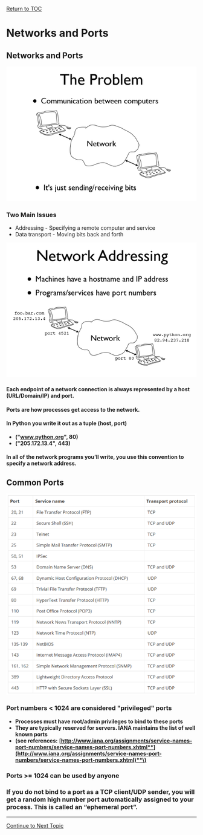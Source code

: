 <a href="https://github.com/CyberTrainingUSAF/08-Network-Programming/blob/master/00-Table-of-Contents.md" rel="Return to TOC"> Return to TOC </a>

# Networks and Ports

## Networks and Ports

![](../.gitbook/assets/1.PNG)

### Two Main Issues

* Addressing - Specifying a remote computer and service 
* Data transport - Moving bits back and forth

![](../.gitbook/assets/2.PNG)

#### Each endpoint of a network connection is always represented by a host \(URL/Domain/IP\) and port.

#### Ports are how processes get access to the network.

#### In Python you write it out as a tuple \(host, port\)

* **\("www.python.org", 80\)**
* **\("205.172.13.4", 443\)**

#### In all of the network programs you’ll write, you use this convention to specify a network address.

## **Common Ports** 

![](../.gitbook/assets/ports.PNG)

### Port numbers &lt; 1024 are considered "privileged" ports

* **Processes must have root/admin privileges to bind to these ports**
* **They are typically reserved for servers. IANA maintains the list of well known ports**
* **\(see references:** [**http://www.iana.org/assignments/service-names-port-numbers/service-names-port-numbers.xhtml**](http://www.iana.org/assignments/service-names-port-numbers/service-names-port-numbers.xhtml)**\)**

### Ports &gt;= 1024 can be used by anyone

### If you do not bind to a port as a TCP client/UDP sender, you will get a random high number port automatically assigned to your process. This is called an “ephemeral port”.

---
<a href="https://github.com/CyberTrainingUSAF/08-Network-Programming/blob/master/02-intro-to-networking/numbering-systems.md" > Continue to Next Topic </a>
